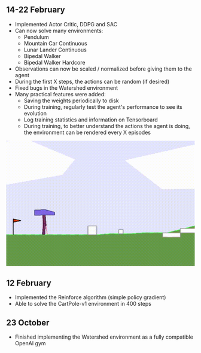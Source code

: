 
14-22 February
-----------

- Implemented Actor Critic, DDPG and SAC
- Can now solve many environments:
    - Pendulum
    - Mountain Car Continuous
    - Lunar Lander Continuous
    - Bipedal Walker
    - Bipedal Walker Hardcore
- Observations can now be scaled / normalized before giving them to the agent
- During the first X steps, the actions can be random (if desired)
- Fixed bugs in the Watershed environment
- Many practical features were added:
    - Saving the weights periodically to disk
    - During training, regularly test the agent's performance to see its evolution
    - Log training statistics and information on Tensorboard
    - During training, to better understand the actions the agent is doing, the 
    environment can be rendered every X episodes
    
![Solved Bipedal Walker Hardcode](https://github.com/bonaert/explainable_rl/blob/master/media/solved_bipedal_walker_hardcore_sac.gif?raw=true)

12 February
-----------

- Implemented the Reinforce algorithm (simple policy gradient)
- Able to solve the CartPole-v1 environment in 400 steps

23 October
----------

- Finished implementing the Watershed environment as a fully compatible OpenAI gym